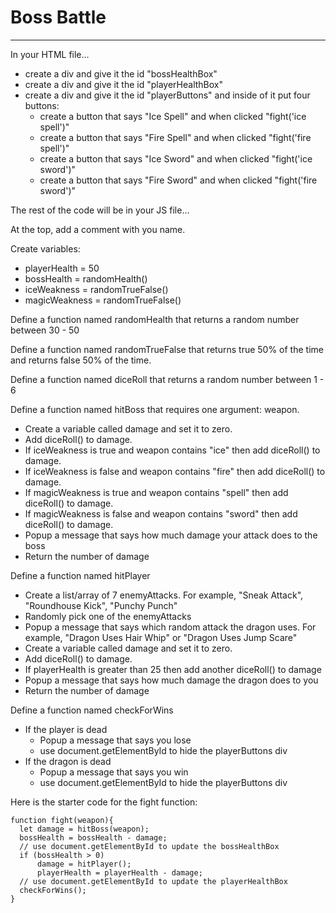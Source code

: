 # Boss Battle
---
In your HTML file...
- create a div and give it the id "bossHealthBox"
- create a div and give it the id "playerHealthBox"
- create a div and give it the id "playerButtons" and inside of it put four buttons:
  - create a button that says "Ice Spell" and when clicked "fight('ice spell')"
  - create a button that says "Fire Spell" and when clicked "fight('fire spell')"
  - create a button that says "Ice Sword" and when clicked "fight('ice sword')"
  - create a button that says "Fire Sword" and when clicked "fight('fire sword')"


The rest of the code will be in your JS file...

At the top, add a comment with you name.

Create variables:
  - playerHealth = 50
  - bossHealth = randomHealth()
  - iceWeakness = randomTrueFalse()
  - magicWeakness = randomTrueFalse()

Define a function named randomHealth that returns a random number between 30 - 50

Define a function named randomTrueFalse that returns true 50% of the time and returns false 50% of the time.

Define a function named diceRoll that returns a random number between 1 - 6

Define a function named hitBoss that requires one argument: weapon.
  - Create a variable called damage and set it to zero.
  - Add diceRoll() to damage.
  - If iceWeakness is true and weapon contains "ice" then add diceRoll() to damage.
  - If iceWeakness is false and weapon contains "fire" then add diceRoll() to damage.
  - If magicWeakness is true and weapon contains "spell" then add diceRoll() to damage.
  - If magicWeakness is false and weapon contains "sword" then add diceRoll() to damage.
  - Popup a message that says how much damage your attack does to the boss
  - Return the number of damage

Define a function named hitPlayer
  - Create a list/array of 7 enemyAttacks. For example, "Sneak Attack", "Roundhouse Kick", "Punchy Punch"
  - Randomly pick one of the enemyAttacks
  - Popup a message that says which random attack the dragon uses. For example, "Dragon Uses Hair Whip" or "Dragon Uses Jump Scare"
  - Create a variable called damage and set it to zero.
  - Add diceRoll() to damage.
  - If playerHealth is greater than 25 then add another diceRoll() to damage
  - Popup a message that says how much damage the dragon does to you
  - Return the number of damage

Define a function named checkForWins
  - If the player is dead
    - Popup a message that says you lose
    - use document.getElementById to hide the playerButtons div
  - If the dragon is dead
    - Popup a message that says you win
    - use document.getElementById to hide the playerButtons div


Here is the starter code for the fight function:
```
function fight(weapon){
  let damage = hitBoss(weapon);
  bossHealth = bossHealth - damage;
  // use document.getElementById to update the bossHealthBox
  if (bossHealth > 0)
      damage = hitPlayer();
      playerHealth = playerHealth - damage;
  // use document.getElementById to update the playerHealthBox
  checkForWins();
}
```